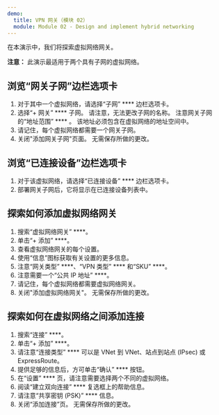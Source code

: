 ```yaml
---
demo:
  title: VPN 网关（模块 02）
  module: Module 02 - Design and implement hybrid networking
---
```


在本演示中，我们将探索虚拟网络网关。

**注意：** 此演示最适用于两个具有子网的虚拟网络。

## 浏览“网关子网”边栏选项卡
1. 对于其中一个虚拟网络，请选择“子网” **** 边栏选项卡。
1. 选择“+ 网关” **** 子网。 请注意，无法更改子网的名称。 注意网关子网的“地址范围” **** 。 该地址必须包含在虚拟网络的地址空间中。
1. 请记住，每个虚拟网络都需要一个网关子网。
1. 关闭"添加网关子网"页面。 无需保存所做的更改。

## 浏览“已连接设备”边栏选项卡
1. 对于该虚拟网络，请选择“已连接设备” **** 边栏选项卡。
1. 部署网关子网后，它将显示在已连接设备列表中。

## 探索如何添加虚拟网络网关
1. 搜索“虚拟网络网关” ****。
1. 单击“+ 添加” ****。
1. 查看虚拟网络网关的每个设置。
1. 使用“信息”图标获取有关设置的更多信息。
1. 注意“网关类型” ****、“VPN 类型” **** 和“SKU” ****。
1. 注意需要一个“公共 IP 地址” ****。
1. 请记住，每个虚拟网络都需要虚拟网络网关。
1. 关闭"添加虚拟网络网关"。 无需保存所做的更改。
   
## 探索如何在虚拟网络之间添加连接
1. 搜索“连接” ****。
1. 单击“+ 添加” ****。
1. 请注意“连接类型” **** 可以是 VNet 到 VNet、站点到站点 (IPsec) 或 ExpressRoute。
1. 提供足够的信息后，方可单击“确认” **** 按钮。
1. 在“设置” **** 页，请注意需要选择两个不同的虚拟网络。
1. 阅读“建立双向连接” **** 复选框上的帮助信息。
1. 请注意“共享密钥 (PSK)” **** 信息。
1. 关闭“添加连接”页。 无需保存所做的更改。
